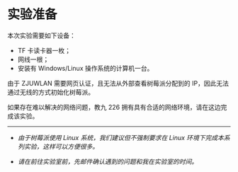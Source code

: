 # 实验准备

本次实验需要如下设备：

* TF 卡读卡器一枚；
* 网线一根；
* 安装有 Windows/Linux 操作系统的计算机一台。

由于 ZJUWLAN 需要网页认证，且无法从外部查看树莓派分配到的 IP，因此无法通过无线的方式初始化树莓派。

如果存在难以解决的网络问题，教九 226 拥有具有合适的网络环境，请在这边完成该实验。

---

* _由于树莓派使用 Linux 系统，我们建议但不强制要求在 Linux 环境下完成本系列实验，这样可以方便很多。_

* _请在前往实验室前，先邮件确认遇到的问题和我在实验室的时间。_



